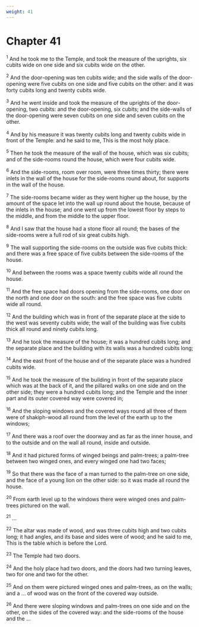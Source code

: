 ```yaml
---
weight: 41
---
```


# Chapter 41

<sup>1</sup> And he took me to the Temple, and took the measure of the uprights, six cubits wide on one side and six cubits wide on the other. 

<sup>2</sup> And the door-opening was ten cubits wide; and the side walls of the door-opening were five cubits on one side and five cubits on the other: and it was forty cubits long and twenty cubits wide. 

<sup>3</sup> And he went inside and took the measure of the uprights of the door-opening, two cubits: and the door-opening, six cubits; and the side-walls of the door-opening were seven cubits on one side and seven cubits on the other. 

<sup>4</sup> And by his measure it was twenty cubits long and twenty cubits wide in front of the Temple: and he said to me, This is the most holy place. 

<sup>5</sup> Then he took the measure of the wall of the house, which was six cubits; and of the side-rooms round the house, which were four cubits wide. 

<sup>6</sup> And the side-rooms, room over room, were three times thirty; there were inlets in the wall of the house for the side-rooms round about, for supports in the wall of the house. 

<sup>7</sup> The side-rooms became wider as they went higher up the house, by the amount of the space let into the wall up round about the house, because of the inlets in the house; and one went up from the lowest floor by steps to the middle, and from the middle to the upper floor. 

<sup>8</sup> And I saw that the house had a stone floor all round; the bases of the side-rooms were a full rod of six great cubits high. 

<sup>9</sup> The wall supporting the side-rooms on the outside was five cubits thick: and there was a free space of five cubits between the side-rooms of the house. 

<sup>10</sup> And between the rooms was a space twenty cubits wide all round the house. 

<sup>11</sup> And the free space had doors opening from the side-rooms, one door on the north and one door on the south: and the free space was five cubits wide all round. 

<sup>12</sup> And the building which was in front of the separate place at the side to the west was seventy cubits wide; the wall of the building was five cubits thick all round and ninety cubits long. 

<sup>13</sup> And he took the measure of the house; it was a hundred cubits long; and the separate place and the building with its walls was a hundred cubits long; 

<sup>14</sup> And the east front of the house and of the separate place was a hundred cubits wide. 

<sup>15</sup> And he took the measure of the building in front of the separate place which was at the back of it, and the pillared walks on one side and on the other side; they were a hundred cubits long; and the Temple and the inner part and its outer covered way were covered in; 

<sup>16</sup> And the sloping windows and the covered ways round all three of them were of shakiph-wood all round from the level of the earth up to the windows; 

<sup>17</sup> And there was a roof over the doorway and as far as the inner house, and to the outside and on the wall all round, inside and outside. 

<sup>18</sup> And it had pictured forms of winged beings and palm-trees; a palm-tree between two winged ones, and every winged one had two faces; 

<sup>19</sup> So that there was the face of a man turned to the palm-tree on one side, and the face of a young lion on the other side: so it was made all round the house. 

<sup>20</sup> From earth level up to the windows there were winged ones and palm-trees pictured on the wall. 

<sup>21</sup> ... 

<sup>22</sup> The altar was made of wood, and was three cubits high and two cubits long; it had angles, and its base and sides were of wood; and he said to me, This is the table which is before the Lord. 

<sup>23</sup> The Temple had two doors. 

<sup>24</sup> And the holy place had two doors, and the doors had two turning leaves, two for one and two for the other. 

<sup>25</sup> And on them were pictured winged ones and palm-trees, as on the walls; and a ... of wood was on the front of the covered way outside. 

<sup>26</sup> And there were sloping windows and palm-trees on one side and on the other, on the sides of the covered way: and the side-rooms of the house and the ... 


